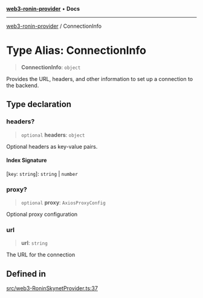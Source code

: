 [**web3-ronin-provider**](../README.md) • **Docs**

***

[web3-ronin-provider](../globals.md) / ConnectionInfo

# Type Alias: ConnectionInfo

> **ConnectionInfo**: `object`

Provides the URL, headers, and other information to set up a connection to the backend.

## Type declaration

### headers?

> `optional` **headers**: `object`

Optional headers as key-value pairs.

#### Index Signature

 \[`key`: `string`\]: `string` \| `number`

### proxy?

> `optional` **proxy**: `AxiosProxyConfig`

Optional proxy configuration

### url

> **url**: `string`

The URL for the connection

## Defined in

[src/web3-RoninSkynetProvider.ts:37](https://github.com/chuacw/web3-ronin-provider/blob/7251b9677bbb79d30e6a4204bfabcc38fab6aa15/src/web3-RoninSkynetProvider.ts#L37)
